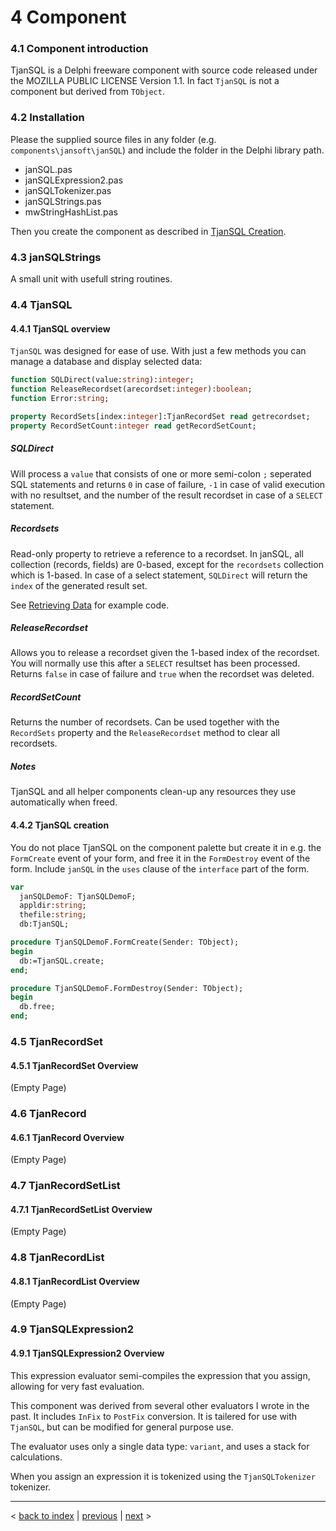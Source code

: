 # 4 Component

### 4.1 Component introduction

TjanSQL is a Delphi freeware component with source code released under the MOZILLA PUBLIC LICENSE Version 1.1. In fact `TjanSQL` is not a component but derived from `TObject`.

### 4.2 Installation

Please the supplied source files in any folder (e.g. `components\jansoft\janSQL`) and include the folder in the Delphi library path.

* janSQL.pas
* janSQLExpression2.pas
* janSQLTokenizer.pas
* janSQLStrings.pas
* mwStringHashList.pas

Then you create the component as described in [TjanSQL Creation](4_component.md#442-tjansql-creation).

### 4.3 janSQLStrings

A small unit with usefull string routines.

### 4.4 TjanSQL

#### 4.4.1 TjanSQL overview

`TjanSQL` was designed for ease of use. With just a few methods you can manage a database and display selected data:

```pascal
function SQLDirect(value:string):integer;
function ReleaseRecordset(arecordset:integer):boolean;
function Error:string;

property RecordSets[index:integer]:TjanRecordSet read getrecordset;
property RecordSetCount:integer read getRecordSetCount;
```

##### SQLDirect

Will process a `value` that consists of one or more semi-colon `;` seperated SQL statements and returns `0` in case of failure, `-1` in case of valid execution with no resultset, and the number of the result recordset in case of a `SELECT` statement.

##### Recordsets

Read-only property to retrieve a reference to a recordset. In janSQL, all collection (records, fields) are 0-based, except for the `recordsets` collection which is 1-based. In case of a select statement, `SQLDirect` will return the `index` of the generated result set.

See [Retrieving Data](2_programming.md#22-retrieving-data) for example code.

##### ReleaseRecordset

Allows you to release a recordset given the 1-based index of the recordset. You will normally use this after a `SELECT` resultset has been processed. Returns `false` in case of failure and `true` when the recordset was deleted.

##### RecordSetCount

Returns the number of recordsets. Can be used together with the `RecordSets` property and the `ReleaseRecordset` method to clear all recordsets.

##### Notes

TjanSQL and all helper components clean-up any resources they use automatically when freed.

#### 4.4.2 TjanSQL creation

You do not place TjanSQL on the component palette but create it in e.g. the `FormCreate` event of your form, and free it in the `FormDestroy` event of the form. Include `janSQL` in the `uses` clause of the `interface` part of the form.

```pascal
var
  janSQLDemoF: TjanSQLDemoF;
  appldir:string;
  thefile:string;
  db:TjanSQL;

procedure TjanSQLDemoF.FormCreate(Sender: TObject);
begin
  db:=TjanSQL.create;
end;

procedure TjanSQLDemoF.FormDestroy(Sender: TObject);
begin
  db.free;
end;
````

### 4.5 TjanRecordSet

#### 4.5.1 TjanRecordSet Overview

(Empty Page)

### 4.6 TjanRecord

#### 4.6.1 TjanRecord Overview

(Empty Page)

### 4.7 TjanRecordSetList

#### 4.7.1 TjanRecordSetList Overview

(Empty Page)

### 4.8 TjanRecordList

#### 4.8.1 TjanRecordList Overview

(Empty Page)

### 4.9 TjanSQLExpression2

#### 4.9.1 TjanSQLExpression2 Overview

This expression evaluator semi-compiles the expression that you assign, allowing for very fast evaluation.

This component was derived from several other evaluators I wrote in the past. It includes `InFix` to `PostFix` conversion. It is tailered for use with `TjanSQL`, but can be modified for general purpose use.

The evaluator uses only a single data type: `variant`, and uses a stack for calculations.

When you assign an expression it is tokenized using the `TjanSQLTokenizer` tokenizer.

-----
< [back to index](index.md) | [previous](3_demo.md) | [next](5_sql_syntax.md) >
